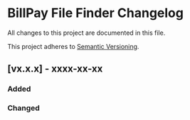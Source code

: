 # BillPay File Finder Changelog

All changes to this project are documented in this file.

This project adheres to [Semantic Versioning](https://semver.org/spec/v2.0.0.html).

## [vx.x.x] - xxxx-xx-xx

### Added

[//]: # (- feature/1201462004211735 - Create docker development environment)

### Changed

[//]: # (- fix/1201473340600654 - COPY sudoers file in Dockerfile)
